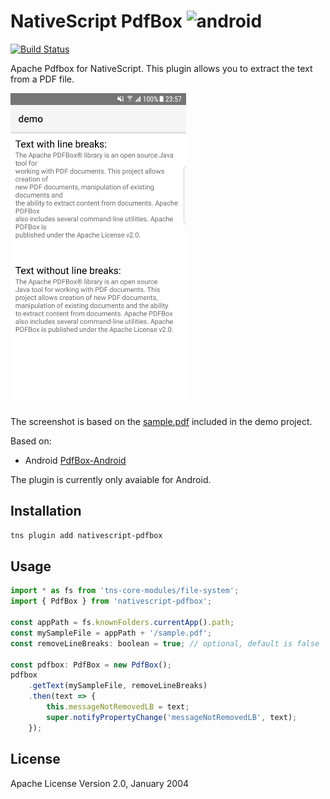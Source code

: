 # NativeScript PdfBox  ![android](https://cdn4.iconfinder.com/data/icons/logos-3/228/android-32.png)

[![Build Status](https://travis-ci.org/svzi/nativescript-pdfbox.svg?branch=master)](https://travis-ci.org/svzi/nativescript-pdfbox)

Apache Pdfbox for NativeScript. This plugin allows you to extract the text from a PDF file.

![Sample Android](screenshots/android.png)

The screenshot is based on the [sample.pdf](demo/app/sample.pdf) included in the demo project.

Based on:

- Android [PdfBox-Android](https://github.com/TomRoush/PdfBox-Android)

The plugin is currently only avaiable for Android. 


## Installation

```bash
tns plugin add nativescript-pdfbox
```

## Usage 
	
```javascript
import * as fs from 'tns-core-modules/file-system';
import { PdfBox } from 'nativescript-pdfbox';

const appPath = fs.knownFolders.currentApp().path;
const mySampleFile = appPath + '/sample.pdf';
const removeLineBreaks: boolean = true; // optional, default is false

const pdfbox: PdfBox = new PdfBox();
pdfbox
    .getText(mySampleFile, removeLineBreaks)
    .then(text => {
        this.messageNotRemovedLB = text;
        super.notifyPropertyChange('messageNotRemovedLB', text);
    });
```
  
## License

Apache License Version 2.0, January 2004
